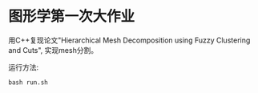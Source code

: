 # 图形学第一次大作业

用C++复现论文"Hierarchical Mesh Decomposition using Fuzzy Clustering and Cuts", 实现mesh分割。

运行方法: 
```
bash run.sh
```